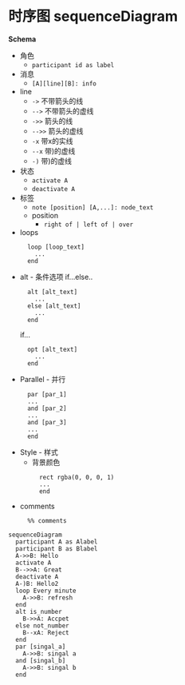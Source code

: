 # 时序图 sequenceDiagram

**Schema**

* 角色
  * `participant id as label`
* 消息
  * `[A][line][B]: info`
* line
  * `->` 不带箭头的线
  * `-->` 不带箭头的虚线
  * `->>` 箭头的线
  * `-->>` 箭头的虚线
  * `-x` 带x的实线
  * `--x` 带)的虚线
  * `-)` 带)的虚线
* 状态
  * `activate A`
  * `deactivate A`
* 标签
  * `note [position] [A,...]: node_text`
  * position
    * `right of | left of | over`
* loops
  ```
    loop [loop_text]
      ...
    end
  ```
* alt - 条件选项
  if...else..
  ```
    alt [alt_text]
      ...
    else [alt_text]
      ...
    end
  ```
  if...
  ```
    opt [alt_text]
      ...
    end
  ```
* Parallel - 并行
  ```
    par [par_1]
    ...
    and [par_2]
    ...
    and [par_3]
    ...
    end
  ```
* Style - 样式
  * 背景颜色
    ```
      rect rgba(0, 0, 0, 1)
      ...
      end
    ```
* comments
  ```
    %% comments
  ```

```mermaid
sequenceDiagram
  participant A as Alabel
  participant B as Blabel
  A->>B: Hello
  activate A
  B-->>A: Great
  deactivate A
  A-)B: Hello2
  loop Every minute
    A->>B: refresh
  end
  alt is_number
    B->>A: Accpet
  else not_number
    B--xA: Reject
  end
  par [singal_a]
    A->>B: singal a
  and [singal_b]
    A->>B: singal b
  end
```
